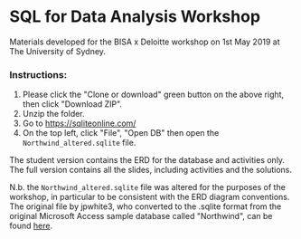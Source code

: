 # SQL for Data Analysis Workshop

Materials developed for the BISA x Deloitte workshop on 1st May 2019 at The University of Sydney.

### Instructions:
1. Please click the "Clone or download" green button on the above right, then click "Download ZIP".
2. Unzip the folder.
3. Go to https://sqliteonline.com/
4. On the top left, click "File", "Open DB" then open the `Northwind_altered.sqlite` file.

The student version contains the ERD for the database and activities only.
The full version contains all the slides, including activities and the solutions.


N.b. the `Northwind_altered.sqlite` file was altered for the purposes of the workshop, in particular to be consistent with the ERD diagram conventions. The original file by jpwhite3, who converted to the .sqlite format from the original Microsoft Access sample database called "Northwind", can be found [here](https://github.com/jpwhite3/northwind-SQLite3/blob/master/Northwind_small.sqlite).
